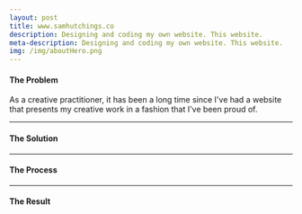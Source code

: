 ```yaml
---
layout: post
title: www.samhutchings.co
description: Designing and coding my own website. This website.
meta-description: Designing and coding my own website. This website.
img: /img/aboutHero.png
---
```



#### The Problem

As a creative practitioner, it has been a long time since I've had a website that presents my creative work in a fashion that I've been proud of.

---

#### The Solution



---

#### The Process



---

#### The Result
